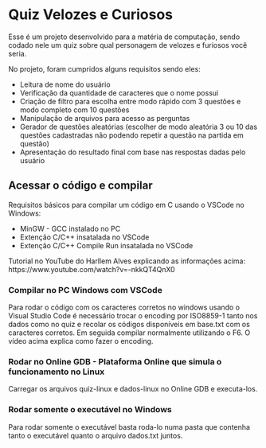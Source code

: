 <h1>Quiz Velozes e Curiosos</h1>
Esse é um projeto desenvolvido para a matéria de computação, sendo codado nele um quiz sobre qual personagem de velozes e furiosos você seria.

<p>No projeto, foram cumpridos alguns requisitos sendo eles:</p>

- Leitura de nome do usuário
- Verificação da quantidade de caracteres que o nome possui
- Criação de filtro para escolha entre modo rápido com 3 questões e modo completo com 10 questões
- Manipulação de arquivos para acesso as perguntas
- Gerador de questões aleatórias (escolher de modo aleatória 3 ou 10 das questões cadastradas não podendo repetir a questão na partida em questão)
- Apresentação do resultado final com base nas respostas dadas pelo usuário

<h2>Acessar o código e compilar</h2>

<p>Requisitos básicos para compilar um código em C usando o VSCode no Windows:</p>

- MinGW - GCC instalado no PC
- Extenção C/C++ insatalada no VSCode
- Extenção C/C++ Compile Run insatalada no VSCode

<p>Tutorial no YouTube do Harllem Alves explicando as informações acima: https://www.youtube.com/watch?v=-nkkQT4QnX0</p>

<h3>Compilar no PC Windows com VSCode</h3>
<p>Para rodar o código com os caracteres corretos no windows usando o Visual Studio Code é necessário trocar o encoding por ISO8859-1 tanto nos dados como no quiz e recolar os códigos disponíveis em base.txt com os caracteres corretos. Em seguida compilar normalmente utilizando o F6. O vídeo acima explica como fazer o encoding.</p>

<h3>Rodar no Online GDB - Plataforma Online que simula o funcionamento no Linux</h3>
<p>Carregar os arquivos quiz-linux e dados-linux no Online GDB e executa-los.</p>

<h3>Rodar somente o executável no Windows</h3>
<p>Para rodar somente o executável basta roda-lo numa pasta que contenha tanto o executável quanto o arquivo dados.txt juntos.</p>
